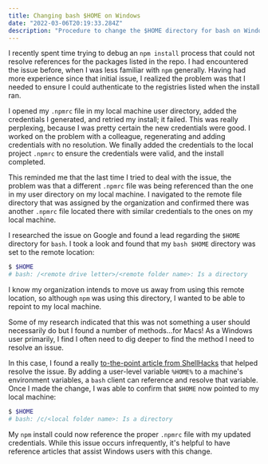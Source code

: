 ```yaml
---
title: Changing bash $HOME on Windows
date: "2022-03-06T20:19:33.284Z"
description: "Procedure to change the $HOME directory for bash on Windows"
---
```


I recently spent time trying to debug an `npm install` process that could not resolve references for the packages listed in the repo. I had encountered the issue before, when I was less familiar with `npm` generally. Having had more experience since that initial issue, I realized the problem was that I needed to ensure I could authenticate to the registries listed when the install ran.

I opened my `.npmrc` file in my local machine user directory, added the credentials I generated, and retried my install; it failed. This was really perplexing, because I was pretty certain the new credentials were good. I worked on the problem with a colleague, regenerating and adding credentials with no resolution. We finally added the credentials to the local project `.npmrc` to ensure the credentials were valid, and the install completed.

This reminded me that the last time I tried to deal with the issue, the problem was that a different `.npmrc` file was being referenced than the one in my user directory on my local machine. I navigated to the remote file directory that was assigned by the organization and confirmed there was another `.npmrc` file located there with similar credentials to the ones on my local machine.

I researched the issue on Google and found a lead regarding the `$HOME` directory for `bash`. I took a look and found that my `bash $HOME` directory was set to the remote location:

```bash
$ $HOME
# bash: /<remote drive letter>/<remote folder name>: Is a directory
```

I know my organization intends to move us away from using this remote location, so although `npm` was using this directory, I wanted to be able to repoint to my local machine.

Some of my research indicated that this was not something a user should necessarily do but I found a number of methods...for Macs! As a Windows user primarily, I find I often need to dig deeper to find the method I need to resolve an issue.

In this case, I found a really [to-the-point article from ShellHacks](https://www.shellhacks.com/git-bash-change-home-directory/) that helped resolve the issue. By adding a user-level variable `%HOME%` to a machine's environment variables, a `bash` client can reference and resolve that variable. Once I made the change, I was able to confirm that `$HOME` now pointed to my local machine:

```bash
$ $HOME
# bash: /c/<local folder name>: Is a directory
```

My `npm` install could now reference the proper `.npmrc` file with my updated credentials. While this issue occurs infrequently, it's helpful to have reference articles that assist Windows users with this change.
